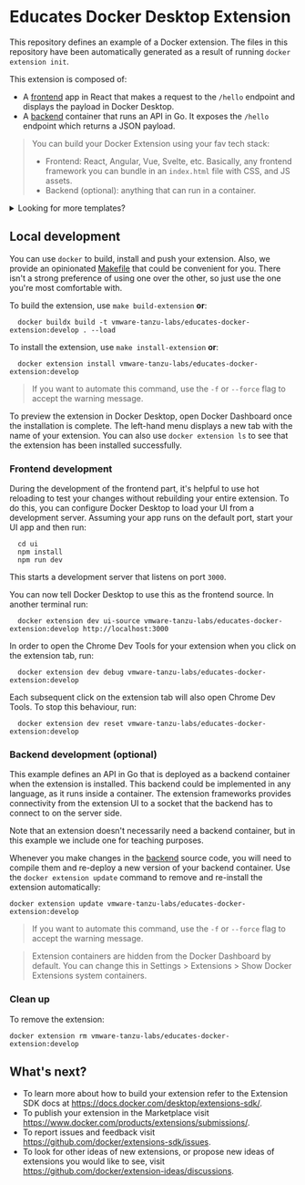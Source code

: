 # Educates Docker Desktop Extension

This repository defines an example of a Docker extension. The files in this repository have been automatically generated as a result of running `docker extension init`.

This extension is composed of:

- A [frontend](./ui) app in React that makes a request to the `/hello` endpoint and displays the payload in Docker Desktop.
- A [backend](./backend) container that runs an API in Go. It exposes the `/hello` endpoint which returns a JSON payload.

> You can build your Docker Extension using your fav tech stack:
>
> - Frontend: React, Angular, Vue, Svelte, etc.
>   Basically, any frontend framework you can bundle in an `index.html` file with CSS, and JS assets.
> - Backend (optional): anything that can run in a container.

<details>
  <summary>Looking for more templates?</summary>

1. [React + NodeJS](https://github.com/benja-M-1/node-backend-extension).
2. [React + .NET 6 WebAPI](https://github.com/felipecruz91/dotnet-api-docker-extension).

Request one or submit yours [here](https://github.com/docker/extensions-sdk/issues).

</details>

## Local development

You can use `docker` to build, install and push your extension. Also, we provide an opinionated [Makefile](Makefile) that could be convenient for you. There isn't a strong preference of using one over the other, so just use the one you're most comfortable with.

To build the extension, use `make build-extension` **or**:

```shell
  docker buildx build -t vmware-tanzu-labs/educates-docker-extension:develop . --load
```

To install the extension, use `make install-extension` **or**:

```shell
  docker extension install vmware-tanzu-labs/educates-docker-extension:develop
```

> If you want to automate this command, use the `-f` or `--force` flag to accept the warning message.

To preview the extension in Docker Desktop, open Docker Dashboard once the installation is complete. The left-hand menu displays a new tab with the name of your extension. You can also use `docker extension ls` to see that the extension has been installed successfully.

### Frontend development

During the development of the frontend part, it's helpful to use hot reloading to test your changes without rebuilding your entire extension. To do this, you can configure Docker Desktop to load your UI from a development server.
Assuming your app runs on the default port, start your UI app and then run:

```shell
  cd ui
  npm install
  npm run dev
```

This starts a development server that listens on port `3000`.

You can now tell Docker Desktop to use this as the frontend source. In another terminal run:

```shell
  docker extension dev ui-source vmware-tanzu-labs/educates-docker-extension:develop http://localhost:3000
```

In order to open the Chrome Dev Tools for your extension when you click on the extension tab, run:

```shell
  docker extension dev debug vmware-tanzu-labs/educates-docker-extension:develop
```

Each subsequent click on the extension tab will also open Chrome Dev Tools. To stop this behaviour, run:

```shell
  docker extension dev reset vmware-tanzu-labs/educates-docker-extension:develop
```

### Backend development (optional)

This example defines an API in Go that is deployed as a backend container when the extension is installed. This backend could be implemented in any language, as it runs inside a container. The extension frameworks provides connectivity from the extension UI to a socket that the backend has to connect to on the server side.

Note that an extension doesn't necessarily need a backend container, but in this example we include one for teaching purposes.

Whenever you make changes in the [backend](./backend) source code, you will need to compile them and re-deploy a new version of your backend container.
Use the `docker extension update` command to remove and re-install the extension automatically:

```shell
docker extension update vmware-tanzu-labs/educates-docker-extension:develop
```

> If you want to automate this command, use the `-f` or `--force` flag to accept the warning message.

> Extension containers are hidden from the Docker Dashboard by default. You can change this in Settings > Extensions > Show Docker Extensions system containers.

### Clean up

To remove the extension:

```shell
docker extension rm vmware-tanzu-labs/educates-docker-extension:develop
```

## What's next?

- To learn more about how to build your extension refer to the Extension SDK docs at https://docs.docker.com/desktop/extensions-sdk/.
- To publish your extension in the Marketplace visit https://www.docker.com/products/extensions/submissions/.
- To report issues and feedback visit https://github.com/docker/extensions-sdk/issues.
- To look for other ideas of new extensions, or propose new ideas of extensions you would like to see, visit https://github.com/docker/extension-ideas/discussions.
